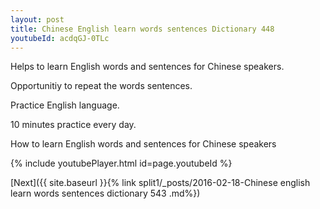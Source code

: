 ```yaml
---
layout: post
title: Chinese English learn words sentences Dictionary 448 
youtubeId: acdqGJ-0TLc
---
```

 
 
Helps to learn English words and sentences for Chinese speakers.

Opportunitiy to repeat the words sentences. 

Practice English language. 
 
10 minutes practice every day. 
 
How to learn English words and sentences for Chinese speakers 
 
{% include youtubePlayer.html id=page.youtubeId %}
 
 
[Next]({{ site.baseurl }}{% link  split1/_posts/2016-02-18-Chinese english learn words sentences dictionary 543 .md%})
 

